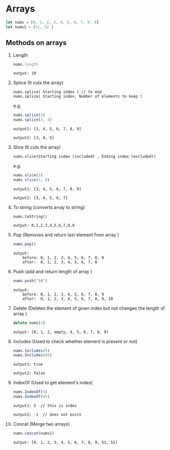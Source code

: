# Arrays 

```js
let nums = [0, 1, 2, 3, 4, 5, 6, 7, 8, 9]
let nums1 = [51, 52 ]
```

## Methods on arrays

1. Length

    ```js
    nums.length
    ```
     ```output: 10 ```
    
2. Splice (It cuts the array)

    ```
    nums.splice( Starting index ) // to end
    nums.splice( Starting index, Number of elements to keep )
    ```
    e.g.

    ```js
    nums.splice(3)
    nums.splice(3, 4)
    ```
    ```output1: [3, 4, 5, 6, 7, 8, 9] ```

    ```output2: [3, 4, 5] ```

3. Slice (It cuts the array)

    ```
    nums.slice(Starting index (included) , Ending index (excluded))
    ```
    e.g.
    ```js
    nums.slice(3)
    nums.slice(3, 8)
    ```

    ```output1: [3, 4, 5, 6, 7, 8, 9] ```

    ```output2: [3, 4, 5, 6, 7] ```

4. To string (converts array to string)

    ```
    nums.toString() 
    ```

     ```output: 0,1,2,3,4,5,6,7,8,9```

5. Pop (Removes and return last element from array )

    ```js
    nums.pop()
    ```

    ```
    output: 
        before: 0, 1, 2, 3, 4, 5, 6, 7, 8, 9
        after:  0, 1, 2, 3, 4, 5, 6, 7, 8
    ```

6. Push (add and return length of array )

    ```js
    nums.push("10")
    ```

    ```
    output: 
        before: 0, 1, 2, 3, 4, 5, 6, 7, 8, 9
        after:  0, 1, 2, 3, 4, 5, 6, 7, 8, 9, 10
    ```

7. Delete (Deletes the element of given index but not changes the length of array )

    ```js
    delete nums[3]
    ```

    ``` output: [0, 1, 2, empty, 4, 5, 6, 7, 8, 9]  ```

8. Includes (Used to check whether element is present or not)

    ```js
    nums.Includes(5)
    nums.Includes(45)
    ```

    ``` output1: true  ```
    
    ``` output2: false  ```

9. IndexOf (Used to get element's index)

    ```js
    nums.IndexOf(5)
    nums.IndexOf(45)
    ```

    ``` output1: 5  // this is index  ```

    ``` output2: -1  // does not exist  ```

9. Concat (Merge two arrays)

    ```js
    nums.concat(nums1)
    ```

    ``` output: [0, 1, 2, 3, 4, 5, 6, 7, 8, 9, 51, 52] ```
